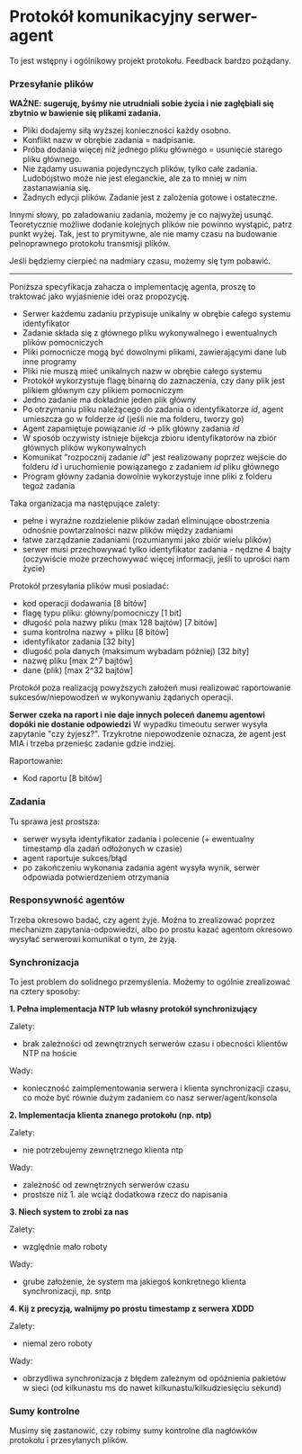 # Protokół komunikacyjny serwer-agent

To jest wstępny i ogólnikowy projekt protokołu. Feedback bardzo pożądany.

### Przesyłanie plików

**WAŻNE: sugeruję, byśmy nie utrudniali sobie życia i nie zagłębiali się zbytnio w bawienie się plikami zadania.**

 - Pliki dodajemy siłą wyższej konieczności każdy osobno.
 - Konflikt nazw w obrębie zadania = nadpisanie.
 - Próba dodania więcej niż jednego pliku głównego = usunięcie starego pliku głównego.
 - Nie żądamy usuwania pojedynczych plików, tylko całe zadania. Ludobójstwo może nie jest eleganckie, ale za to mniej w nim zastanawiania się.
 - Żadnych edycji plików. Zadanie jest z zalożenia gotowe i ostateczne.

Innymi słowy, po załadowaniu zadania, możemy je co najwyżej usunąć. Teoretycznie możliwe dodanie kolejnych plików nie powinno wystąpić, patrz punkt wyżej.
Tak, jest to prymitywne, ale nie mamy czasu na budowanie pelnoprawnego protokołu transmisji plików.

Jeśli będziemy cierpieć na nadmiary czasu, możemy się tym pobawić.

--------------------
Poniższa specyfikacja zahacza o implementację agenta, proszę to traktować jako wyjaśnienie idei oraz propozycję.

 - Serwer każdemu zadaniu przypisuje unikalny w obrębie całego systemu identyfikator
 - Zadanie składa się z głównego pliku wykonywalnego i ewentualnych plików pomocniczych
 - Pliki pomocnicze mogą być dowolnymi plikami, zawierającymi dane lub inne programy
 - Pliki nie muszą mieć unikalnych nazw w obrębie całego systemu
 - Protokół wykorzystuje flagę binarną do zaznaczenia, czy dany plik jest plikiem głównym czy plikiem pomocniczym
 - Jedno zadanie ma dokładnie jeden plik główny
 - Po otrzymaniu pliku należącego do zadania o identyfikatorze *id*, agent umieszcza go w folderze *id* (jeśli nie ma folderu, tworzy go)
 - Agent zapamiętuje powiązanie *id* -> plik główny zadania *id*
 - W sposób oczywisty istnieje bijekcja zbioru identyfikatorów na zbiór głównych plików wykonywalnych
 - Komunikat "rozpocznij zadanie *id*" jest realizowany poprzez wejście do folderu *id* i uruchomienie powiązanego z zadaniem *id* pliku głównego
 - Program główny zadania dowolnie wykorzystuje inne pliki z folderu tegoż zadania

Taka organizacja ma następujące zalety:
 - pełne i wyraźne rozdzielenie plików zadań eliminujące obostrzenia odnośnie powtarzalności nazw plików między zadaniami
 - łatwe zarządzanie zadaniami (rozumianymi jako zbiór wielu plików)
 - serwer musi przechowywać tylko identyfikator zadania - nędzne 4 bajty (oczywiście może przechowywać więcej informacji, jeśli to uprości nam życie)

Protokół przesyłania plików musi posiadać:
 - kod operacji dodawania [8 bitów]
 - flagę typu pliku: główny/pomocniczy [1 bit]
 - długość pola nazwy pliku (max 128 bajtów) [7 bitów]
 - suma kontrolna nazwy + pliku [8 bitów]
 - identyfikator zadania [32 bity]
 - dlugość pola danych (maksimum wybadam później) [32 bity]
 - nazwę pliku [max 2^7 bajtów]
 - dane (plik) [max 2^32 bajtów]

Protokół poza realizacją powyższych założeń musi realizować raportowanie sukcesów/niepowodzeń w wykonywaniu żądanych operacji.

**Serwer czeka na raport i nie daje innych poleceń danemu agentowi dopóki nie dostanie odpowiedzi**
W wypadku timeoutu serwer wysyła zapytanie "czy żyjesz?". Trzykrotne niepowodzenie oznacza, że agent jest MIA i trzeba przenieśc zadanie gdzie indziej.

Raportowanie:
 - Kod raportu [8 bitów]

### Zadania

Tu sprawa jest prostsza: 
 - serwer wysyła identyfikator zadania i polecenie (+ ewentualny timestamp dla zadań odłożonych w czasie)
 - agent raportuje sukces/błąd
 - po zakończeniu wykonania zadania agent wysyła wynik, serwer odpowiada potwierdzeniem otrzymania

### Responsywność agentów

Trzeba okresowo badać, czy agent żyje. Można to zrealizować poprzez mechanizm zapytania-odpowiedzi, albo po prostu kazać agentom okresowo wysyłać serwerowi komunikat o tym, że żyją.

### Synchronizacja

To jest problem do solidnego przemyślenia. Możemy to ogólnie zrealizować na cztery sposoby:

**1. Pełna implementacja NTP lub własny protokół synchronizujący**

Zalety:
 - brak zależności od zewnętrznych serwerów czasu i obecności klientów NTP na hoście

Wady:
 - konieczność zaimplementowania serwera i klienta synchronizacji czasu, co może być równie dużym zadaniem co nasz serwer/agent/konsola

**2. Implementacja klienta znanego protokołu (np. ntp)**

Zalety:
 - nie potrzebujemy zewnętrznego klienta ntp

Wady:
 - zależność od zewnętrznych serwerów czasu
 - prostsze niż 1. ale wciąż dodatkowa rzecz do napisania

**3. Niech system to zrobi za nas**

Zalety:
 - względnie mało roboty

Wady:
 - grube założenie, że system ma jakiegoś konkretnego klienta synchronizacji, np. sntp

**4. Kij z precyzją, walnijmy po prostu timestamp z serwera XDDD**

Zalety:
 - niemal zero roboty

Wady:
 - obrzydliwa synchronizacja z błędem zależnym od opóźnienia pakietów w sieci (od kilkunastu ms do nawet kilkunastu/kilkudziesięciu sekund)

### Sumy kontrolne

Musimy się zastanowić, czy robimy sumy kontrolne dla nagłówków protokołu i przesyłanych plików.
